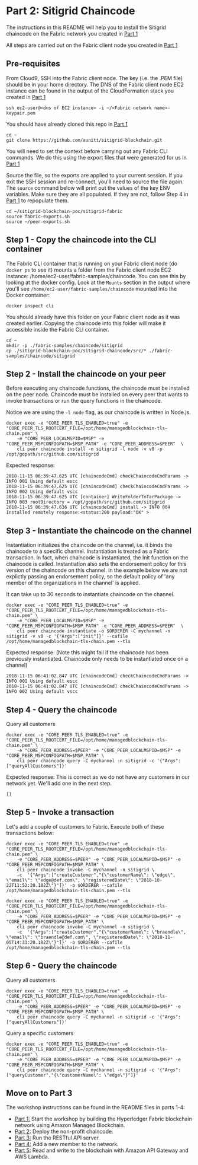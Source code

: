 # Part 2: Sitigrid Chaincode

The instructions in this README will help you to install the Sitigrid chaincode on the
Fabric network you created in [Part 1](../sitigrid-fabric/README.md)

All steps are carried out on the Fabric client node you created in [Part 1](../sitigrid-fabric/README.md)

## Pre-requisites

From Cloud9, SSH into the Fabric client node. The key (i.e. the .PEM file) should be in your home directory. 
The DNS of the Fabric client node EC2 instance can be found in the output of the CloudFormation stack you 
created in [Part 1](../sitigrid-fabric/README.md)

```
ssh ec2-user@<dns of EC2 instance> -i ~/<Fabric network name>-keypair.pem
```

You should have already cloned this repo in [Part 1](../sitigrid-fabric/README.md)

```
cd ~
git clone https://github.com/aunitt/sitigrid-blockchain.git
```

You will need to set the context before carrying out any Fabric CLI commands. We do this 
using the export files that were generated for us in [Part 1](../sitigrid-fabric/README.md)

Source the file, so the exports are applied to your current session. If you exit the SSH 
session and re-connect, you'll need to source the file again. The `source` command below
will print out the values of the key ENV variables. Make sure they are all populated. If
they are not, follow Step 4 in [Part 1](../sitigrid-fabric/README.md) to repopulate them.

```
cd ~/sitigrid-blockchain-poc/sitigrid-fabric
source fabric-exports.sh
source ~/peer-exports.sh 
```

## Step 1 - Copy the chaincode into the CLI container

The Fabric CLI container that is running on your Fabric client node (do `docker ps` to see it)
mounts a folder from the Fabric client node EC2 instance: /home/ec2-user/fabric-samples/chaincode.
You can see this by looking at the docker config. Look at the `Mounts` section in the output where
you'll see `/home/ec2-user/fabric-samples/chaincode` mounted into the Docker container:

```
docker inspect cli
```

You should already have this folder on your Fabric client node as it was created earlier. Copying the 
chaincode into this folder will make it accessible inside the Fabric CLI container.

```
cd ~
mkdir -p ./fabric-samples/chaincode/sitigrid
cp ./sitigrid-blockchain-poc/sitigrid-chaincode/src/* ./fabric-samples/chaincode/sitigrid
```

## Step 2 - Install the chaincode on your peer

Before executing any chaincode functions, the chaincode must be installed on the peer node. Chaincode
must be installed on every peer that wants to invoke transactions or run the query functions in the
chaincode.

Notice we are using the `-l node` flag, as our chaincode is written in Node.js.

```
docker exec -e "CORE_PEER_TLS_ENABLED=true" -e "CORE_PEER_TLS_ROOTCERT_FILE=/opt/home/managedblockchain-tls-chain.pem" \
    -e "CORE_PEER_LOCALMSPID=$MSP" -e "CORE_PEER_MSPCONFIGPATH=$MSP_PATH" -e "CORE_PEER_ADDRESS=$PEER"  \
    cli peer chaincode install -n sitigrid -l node -v v0 -p /opt/gopath/src/github.com/sitigrid
```

Expected response:

```
2018-11-15 06:39:47.625 UTC [chaincodeCmd] checkChaincodeCmdParams -> INFO 001 Using default escc
2018-11-15 06:39:47.625 UTC [chaincodeCmd] checkChaincodeCmdParams -> INFO 002 Using default vscc
2018-11-15 06:39:47.625 UTC [container] WriteFolderToTarPackage -> INFO 003 rootDirectory = /opt/gopath/src/github.com/sitigrid
2018-11-15 06:39:47.636 UTC [chaincodeCmd] install -> INFO 004 Installed remotely response:<status:200 payload:"OK" >
```

## Step 3 - Instantiate the chaincode on the channel

Instantiation initializes the chaincode on the channel, i.e. it binds the chaincode to a specific channel.
Instantiation is treated as a Fabric transaction. In fact, when chaincode is instantiated, the Init function
on the chaincode is called. Instantiation also sets the endorsement policy for this version of the chaincode
on this channel. In the example below we are not explictly passing an endorsement policy, so the default
policy of 'any member of the organizations in the channel' is applied.

It can take up to 30 seconds to instantiate chaincode on the channel.

```
docker exec -e "CORE_PEER_TLS_ENABLED=true" -e "CORE_PEER_TLS_ROOTCERT_FILE=/opt/home/managedblockchain-tls-chain.pem" \
    -e "CORE_PEER_LOCALMSPID=$MSP" -e "CORE_PEER_MSPCONFIGPATH=$MSP_PATH" -e "CORE_PEER_ADDRESS=$PEER"  \
    cli peer chaincode instantiate -o $ORDERER -C mychannel -n sitigrid -v v0 -c '{"Args":["init"]}' --cafile /opt/home/managedblockchain-tls-chain.pem --tls
```

Expected response:
(Note this might fail if the chaincode has been previously instantiated. Chaincode only needs to be
instantiated once on a channel)

```
2018-11-15 06:41:02.847 UTC [chaincodeCmd] checkChaincodeCmdParams -> INFO 001 Using default escc
2018-11-15 06:41:02.847 UTC [chaincodeCmd] checkChaincodeCmdParams -> INFO 002 Using default vscc
```

## Step 4 - Query the chaincode

Query all customers
```
docker exec -e "CORE_PEER_TLS_ENABLED=true" -e "CORE_PEER_TLS_ROOTCERT_FILE=/opt/home/managedblockchain-tls-chain.pem" \
    -e "CORE_PEER_ADDRESS=$PEER" -e "CORE_PEER_LOCALMSPID=$MSP" -e "CORE_PEER_MSPCONFIGPATH=$MSP_PATH" \
    cli peer chaincode query -C mychannel -n sitigrid -c '{"Args":["queryAllCustomers"]}'
```

Expected response:
This is correct as we do not have any customers in our network yet. We'll add one in the next step.

```
[]
```

## Step 5 - Invoke a transaction

Let's add a couple of customers to Fabric. Execute both of these transactions below:

```
docker exec -e "CORE_PEER_TLS_ENABLED=true" -e "CORE_PEER_TLS_ROOTCERT_FILE=/opt/home/managedblockchain-tls-chain.pem" \
    -e "CORE_PEER_ADDRESS=$PEER" -e "CORE_PEER_LOCALMSPID=$MSP" -e "CORE_PEER_MSPCONFIGPATH=$MSP_PATH" \
    cli peer chaincode invoke -C mychannel -n sitigrid \
    -c  '{"Args":["createCustomer","{\"customerName\": \"edge\", \"email\": \"edge@def.com\", \"registeredDate\": \"2018-10-22T11:52:20.182Z\"}"]}' -o $ORDERER --cafile /opt/home/managedblockchain-tls-chain.pem --tls

docker exec -e "CORE_PEER_TLS_ENABLED=true" -e "CORE_PEER_TLS_ROOTCERT_FILE=/opt/home/managedblockchain-tls-chain.pem" \
    -e "CORE_PEER_ADDRESS=$PEER" -e "CORE_PEER_LOCALMSPID=$MSP" -e "CORE_PEER_MSPCONFIGPATH=$MSP_PATH" \
    cli peer chaincode invoke -C mychannel -n sitigrid \
    -c  '{"Args":["createCustomer","{\"customerName\": \"braendle\", \"email\": \"braendle@def.com\", \"registeredDate\": \"2018-11-05T14:31:20.182Z\"}"]}' -o $ORDERER --cafile /opt/home/managedblockchain-tls-chain.pem --tls
```

## Step 6 - Query the chaincode

Query all customers
```
docker exec -e "CORE_PEER_TLS_ENABLED=true" -e "CORE_PEER_TLS_ROOTCERT_FILE=/opt/home/managedblockchain-tls-chain.pem" \
    -e "CORE_PEER_ADDRESS=$PEER" -e "CORE_PEER_LOCALMSPID=$MSP" -e "CORE_PEER_MSPCONFIGPATH=$MSP_PATH" \
    cli peer chaincode query -C mychannel -n sitigrid -c '{"Args":["queryAllCustomers"]}'
```

Query a specific customers
```
docker exec -e "CORE_PEER_TLS_ENABLED=true" -e "CORE_PEER_TLS_ROOTCERT_FILE=/opt/home/managedblockchain-tls-chain.pem" \
    -e "CORE_PEER_ADDRESS=$PEER" -e "CORE_PEER_LOCALMSPID=$MSP" -e "CORE_PEER_MSPCONFIGPATH=$MSP_PATH" \
    cli peer chaincode query -C mychannel -n sitigrid -c '{"Args":["queryCustomer","{\"customerName\": \"edge\"}"]}'
```

## Move on to Part 3
The workshop instructions can be found in the README files in parts 1-4:

* [Part 1:](../sitigrid-fabric/README.md) Start the workshop by building the Hyperledger Fabric blockchain network using Amazon Managed Blockchain.
* [Part 2:](../sitigrid-chaincode/README.md) Deploy the non-profit chaincode. 
* [Part 3:](../sitigrid-rest-api/README.md) Run the RESTful API server. 
* [Part 4:](../new-member/README.md) Add a new member to the network. 
* [Part 5:](../sitigrid-lambda/README.md) Read and write to the blockchain with Amazon API Gateway and AWS Lambda.
